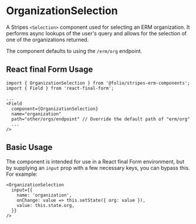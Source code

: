 # OrganizationSelection

A Stripes `<Selection>` component used for selecting an ERM organization. It performs async lookups of the user's query and allows for the selection of one of the organizations returned.

The component defaults to using the `/erm/org` endpoint.

## React final Form Usage

```
import { OrganizationSelection } from '@folio/stripes-erm-components';
import { Field } from 'react-final-form';

...
<Field
  component={OrganizationSelection}
  name="organization"
  path="other/orgs/endpoint" // Override the default path of "erm/org"
  ...
/>
```

## Basic Usage
The component is intended for use in a React final Form environment, but by supplying an `input` prop with a few necessary keys, you can bypass this. For example:
```
<OrganizationSelection
  input={{
    name: 'organization',
    onChange: value => this.setState({ org: value }),
    value: this.state.org,
  }}
/>
```
